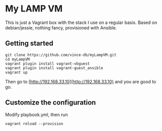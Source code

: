 # My LAMP VM

This is just a Vagrant box with the stack I use on a regular basis. 
Based on debian/jessie, nothing fancy, provisioned with Ansible. 

## Getting started
```
git clone https://github.com/vince-db/myLampVM.git
cd myLampVM
vagrant plugin install vagrant-vbguest
vagrant plugin install vagrant-guest_ansible
vagrant up
```
Then go to [http://192.168.33.10](http://192.168.33.10) and you are good to go. 

## Customize the configuration
Modify playbook.yml, then run
```
vagrant reload --provision
```